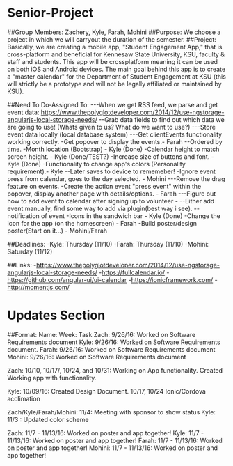
# Senior-Project
##Group Members: 
Zachery, Kyle, Farah, Mohini 
##Purpose: 
We choose a project in which we will carryout the duration of the semester. 
##Project: 
Basically, we are creating a mobile app, "Student Engagement App," that is cross-platform and beneficial for Kennesaw State        University, KSU, faculty & staff and students. This app will be crossplatform meaning it can be used on both iOS and Android devices. The main goal behind this app is to create a "master calendar" for the Department of Student Engagement at KSU (this will strictly be a prototype and will not be legally affiliated or maintained by KSU).

##Need To Do-Assigned To:
   ---When we get RSS feed, we parse and get event data: https://www.thepolyglotdeveloper.com/2014/12/use-ngstorage-angularjs-local-storage-needs/
   --Grab data fields to find out which data we are going to use! (Whats given to us? What do we want to use?)
   ---Store event data locally (local database system)
   ---Get clientEvents functionality working correctly.
   -Get popover to display the events.- Farah
   --Ordered by time.
   -Month location (Bootstrap) - Kyle (Done)
   -Calendar height to match screen height. - Kyle (Done/TEST?)
   -Increase size of buttons and font. - Kyle (Done)
   -Functionality to change app's colors (Personality requirement).- Kyle
   --Later saves to device to rememeber!
   -Ignore event press from calendar, goes to the day selected. - Mohini
   ---Remove the drag feature on events.
   -Create the action event "press event" within the popover, display another page with details/options. - Farah
   ---Figure out how to add event to calendar after signing up to volunteer - 
   --Either add event manually, find some way to add via plugin(best way i see).
   --notification of event
   -Icons in the sandwich bar - Kyle (Done)
   -Change the icon for the app (on the homescreen) - Farah
   -Build poster/design poster(Start on it...) - Mohini/Farah


##Deadlines:
       -Kyle: Thursday (11/10)
       -Farah: Thursday (11/10)
       -Mohini: Saturday (11/12)

##Links:
       -https://www.thepolyglotdeveloper.com/2014/12/use-ngstorage-angularjs-local-storage-needs/
       -https://fullcalendar.io/
       -https://github.com/angular-ui/ui-calendar
       -https://ionicframework.com/
       -http://momentjs.com/




# Updates Section
##Format: Name: Week: Task
   Zach: 9/26/16: Worked on Software Requirements document
   Kyle: 9/26/16: Worked on Software Requirements document.
   Farah: 9/26/16: Worked on Software Requirements document
   Mohini: 9/26/16: Worked on Software Requirements document    

   Zach: 10/10, 10/17/, 10/24, and 10/31: Working on App functionality. Created Working app with functionality.
   
   Kyle: 10/09/16: Created Design Document. 10/17, 10/24 Ionic/Cordova acclimation 
   
   Zach/Kyle/Farah/Mohini: 11/4:  Meeting with sponsor to show status
   Kyle: 11/3 : Updated color scheme


   Zach: 11/7 - 11/13/16: Worked on poster and app together!
   Kyle: 11/7 - 11/13/16: Worked on poster and app together!
   Farah: 11/7 - 11/13/16: Worked on poster and app together!
   Mohini: 11/7 - 11/13/16: Worked on poster and app together!